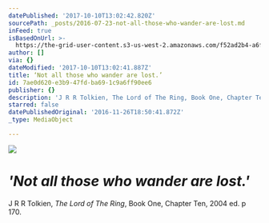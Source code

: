 ```yaml
---
datePublished: '2017-10-10T13:02:42.820Z'
sourcePath: _posts/2016-07-23-not-all-those-who-wander-are-lost.md
inFeed: true
isBasedOnUrl: >-
  https://the-grid-user-content.s3-us-west-2.amazonaws.com/f52ad2b4-a6f2-4f9d-967d-6656edd0e084.jpg
author: []
via: {}
dateModified: '2017-10-10T13:02:41.887Z'
title: ‘Not all those who wander are lost.’
id: 7ae0d620-e3b9-47fd-ba69-1c9a6ff90ee6
publisher: {}
description: 'J R R Tolkien, The Lord of The Ring, Book One, Chapter Ten, 2004 ed. p 170.'
starred: false
datePublishedOriginal: '2016-11-26T18:50:41.872Z'
_type: MediaObject

---
```

![](https://the-grid-user-content.s3-us-west-2.amazonaws.com/f52ad2b4-a6f2-4f9d-967d-6656edd0e084.jpg)

# _'Not all those who wander are lost.'_

J R R Tolkien, _The Lord of The Ring_, Book One, Chapter Ten, 2004 ed. p 170\.